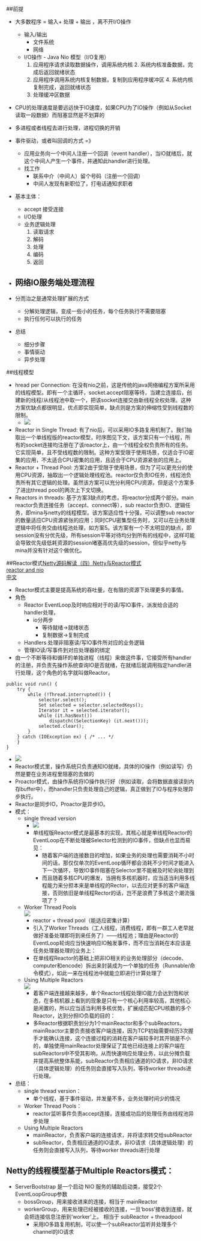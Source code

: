 ##前提
*   大多数程序 = 输入+ 处理 + 输出 ，离不开I/O操作
    -   输入/输出
        +   文件系统
        +   网络
    -   I/O操作 - Java Nio 模型（I/O复用）
        1.  应用程序请求读取数据操作，调用系统内核
            2.  系统内核准备数据，完成后返回就绪状态
        3.  应用程序调用系统内核复制数据，复制到应用程序缓冲区
            4.  系统内核复制完成，返回就绪状态
        4.  处理缓冲区数据
            
*   CPU的处理速度是要远远快于IO速度，如果CPU为了IO操作（例如从Socket读取一段数据）而阻塞显然是不划算的
*   多进程或者线程去进行处理，进程切换的开销
*   事件驱动，或者叫回调的方式 =》 
    -   应用业务向一个中间人注册一个回调（event handler），当IO就绪后，就这个中间人产生一个事件，并通知此handler进行处理。
    -   找工作
        +   联系中介（中间人）留个号码（注册一个回调）
        +   中间人发现有新职位了，打电话通知求职者
*   基本主体：
    -   accept 接受连接
    -   I/O处理
    -   业务逻辑处理
        1.  读取请求
        2.  解码
        3.  处理
        4.  编码
        5.  返回
*   网络IO服务端处理流程
    -   
*   分而治之是通常处理扩展的方式
    -   分解处理逻辑，变成一些小的任务，每个任务执行不需要阻塞
    -   执行任何可以执行的任务
*   总结
    -   细分步骤
    -   事情驱动
    -   异步处理


##线程模型
*   hread per Connection: 在没有nio之前，这是传统的java网络编程方案所采用的线程模型。即有一个主循环，socket.accept阻塞等待，当建立连接后，创建新的线程/从线程池中取一个，把该socket连接交由新线程全权处理。这种方案优缺点都很明显，优点即实现简单，缺点则是方案的伸缩性受到线程数的限制。
    -   ![](http://img.blog.csdn.net/20140807141316765?watermark/2/text/aHR0cDovL2Jsb2cuY3Nkbi5uZXQvaXRfbWFu/font/5a6L5L2T/fontsize/400/fill/I0JBQkFCMA==/dissolve/70/gravity/Center)
*   Reactor in Single Thread: 有了nio后，可以采用IO多路复用机制了。我们抽取出一个单线程版的reactor模型，时序图见下文，该方案只有一个线程，所有的socket连接均注册在了该reactor上，由一个线程全权负责所有的任务。它实现简单，且不受线程数的限制。这种方案受限于使用场景，仅适合于IO密集的应用，不太适合CPU密集的应用，且适合于CPU资源紧张的应用上。
*   Reactor + Thread Pool: 方案2由于受限于使用场景，但为了可以更充分的使用CPU资源，抽取出一个逻辑处理线程池。reactor仅负责IO任务，线程池负责所有其它逻辑的处理。虽然该方案可以充分利用CPU资源，但是这个方案多了进出thread pool的两次上下文切换。
*   Reactors in threads: 基于方案3缺点的考虑，将reactor分成两个部分。main reactor负责连接任务（accept、connect等），sub reactor负责IO、逻辑任务，即mina与netty的线程模型。该方案适应性十分强，可以调整sub reactor的数量适应CPU资源紧张的应用；同时CPU密集型任务时，又可以在业务处理逻辑中将任务交由线程池处理，如方案5。该方案有一个不太明显的缺点，即session没有分优先级，所有session平等对待均分到所有的线程中，这样可能会导致优先级低耗资源的session堵塞高优先级的session，但似乎netty与mina并没有针对这个做优化。


 
##Reactor模式[Netty源码解读（四）Netty与Reactor模式](http://www.blogjava.net/DLevin/archive/2015/09/02/427045.html) </br>
[reactor and nio](http://gee.cs.oswego.edu/dl/cpjslides/nio.pdf)</br>
[中文](http://blog.csdn.net/yangzishiw/article/details/53242103)</br>

*   Reactor模式主要是提高系统的吞吐量，在有限的资源下处理更多的事情。
*   角色
    -   Reactor EventLoop及时响应相对于的读/写IO事件，派发给合适的handler处理，
        +   io分两步
            *   等待就绪->就绪状态 
            *   复制数据->复制完成
    -   Handlers 处理非阻塞读/写IO事件所对应的业务逻辑
    -   管理IO读/写事件到对应处理器的绑定
*   由一个不断等待和循环的单独进程（线程）来做这件事，它接受所有handler的注册，并负责先操作系统查询IO是否就绪，在就绪后就调用指定handler进行处理，这个角色的名字就叫做Reactor。
```
public void run() {
    try {
        while (!Thread.interrupted()) {
            selector.select();
            Set selected = selector.selectedKeys();
            Iterator it = selected.iterator();
            while (it.hasNext())
                dispatch((SelectionKey) (it.next()));
            selected.clear();
        }
    } catch (IOException ex) { /* ... */
    }
}

```
*   ![](http://img3.tbcdn.cn/L1/461/1/826b5df93974b1fc1269e92e815760e3817a2c50?spm=5176.100239.blogcont2371.8.VAXG9X)
*   Reactor模式里，操作系统只负责通知IO就绪，具体的IO操作（例如读写）仍然是要在业务进程里阻塞的去做的
*   Proactor模式，由操作系统将IO操作执行好（例如读取，会将数据直接读到内存buffer中），而handler只负责处理自己的逻辑，真正做到了IO与程序处理异步执行。
*   Reactor是同步IO，Proactor是异步IO。
*   模式：
    -   single thread version 
        +   ![](http://cejdh.img47.wal8.com/img47/533449_20151202165458/145085907164.png)
        +   单线程版Reactor模式是最基本的实现，其核心就是单线程Reactor的EventLoop在不断处理被Selector检测到的IO事件，但缺点也显而易见：
            -   随着客户端的连接数目的增加，如果业务的处理也需要消耗不小时间的话，那仅仅单次的EventLoop循环都会消耗不少时间才能进入下一次循环，导致IO事件阻塞在Selector里不能被及时轮询处理到
            -   而且随着多核CPU的爆发，当拥有多核机器时，应当适当利用多线程能力来分担本来是单线程的Rector，以去应对更多的客户端连接，否则依旧是单线程Rector的话，岂不是浪费了多核这个潮流强项了？
    -   Worker Thread Pools </br>
    ![](http://my.csdn.net/uploads/201207/22/1342924397_5725.png)
        -   reactor + thread pool（能适应密集计算）
        -   引入了Worker Threads（工人线程，消费线程，即有一群工人老早就做好准备处理即将到来任务了）——线程池；理由是Reactor的EventLoop轮询应当快速响应IO触发事件，而不应当消耗在本应该是任务处理器处理的业务上： 
        -   在单线程Reactor的基础上把非IO相关的业务处理部分（decode、computer和encode）拆出来封装成为一个单独的任务（Runnable/命令模式），如此一来在线程池中就能立即进行计算处理了
    -   Using Multiple Reactors  </br>
    ![](http://img.blog.csdn.net/20131104212207218?watermark/2/text/aHR0cDovL2Jsb2cuY3Nkbi5uZXQvam51X3NpbWJh/font/5a6L5L2T/fontsize/400/fill/I0JBQkFCMA==/dissolve/70/gravity/Center)
        -   着客户端连接越来越多，单个Reactor线程处理IO能力会达到饱和状态，在多核机器上看到的现象是只有一个核心利用率较高，其他核心是闲置的，所以应当适当利用多核优势，扩展成匹配CPU核数的多个Reactor，达到分担IO负载的目的： 
        -   多Reactor根据职责划分为1个mainReactor和多个subReactors，mainReactor主要负责接收客户端连接，因为TCP初始需要经历3次握手才能确认连接，这个连接过程的消耗在客户端较多时其开销是不小的，单独使用mainReactor处理保证了其他已经连接上的客户端在subReactors中不受其影响，从而快速响应处理业务，以此分摊负载并提高系统整体系能，subReactor负责相应通道的IO请求，非IO请求（具体逻辑处理）的任务则会直接写入队列，等待worker threads进行处理。
*   总结：
    -   single thread version：
        +   单个线程，基于事件驱动，并发量不多，业务处理时间少的情况
    -   Worker Thread Pools：
        +   reactor监听事件负责accept连接，连接成功后的处理任务由线程池异步处理
    -   Using Multiple Reactors
        +   mainReactor，负责客户端的连接请求，并将请求转交给subReactor
        +   subReactor，负责相应通道的IO请求，非IO请求（具体逻辑处理）的任务则会直接写入队列，等待worker threads进行处理

## Netty的线程模型基于Multiple Reactors模式：
*   ServerBootstrap 是一个启动 NIO 服务的辅助启动类，接受2个EventLoopGroup参数
    -   bossGroup，用来接收进来的连接，相当于 mainReactor
    -   workerGroup，用来处理已经被接收的连接，一旦‘boss’接收到连接，就会把连接信息注册到‘worker’上。 相当于 subReactor + threadpool
        +   采用IO多路复用机制，可以使一个subReactor监听并处理多个channel的IO请求

        
